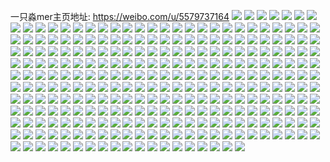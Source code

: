 一只淼mer主页地址: https://weibo.com/u/5579737164 
![](https://wx4.sinaimg.cn/mw2000/0065C0wIgy1h973a2toaej31l12dib29.jpg) 
![](https://wx4.sinaimg.cn/mw2000/0065C0wIgy1h973a1xmijj31ua24zu0x.jpg) 
![](https://wx4.sinaimg.cn/mw2000/0065C0wIgy1h915icpjy0j31jd1tpu0x.jpg) 
![](https://wx4.sinaimg.cn/mw2000/0065C0wIgy1h915i8yrc5j32c0340b2c.jpg) 
![](https://wx4.sinaimg.cn/mw2000/0065C0wIgy1h915hx7wd2j32ac33g4qr.jpg) 
![](https://wx4.sinaimg.cn/mw2000/0065C0wIgy1h915ievntvj328z2z61l0.jpg) 
![](https://wx4.sinaimg.cn/mw2000/0065C0wIgy1h915i530wmj32c0340kjp.jpg) 
![](https://wx4.sinaimg.cn/mw2000/0065C0wIgy1h915ib3f35j32ag2t7kjn.jpg) 
![](https://wx4.sinaimg.cn/mw2000/0065C0wIgy1h8wvwpdss4j32c033vkjm.jpg) 
![](https://wx4.sinaimg.cn/mw2000/0065C0wIgy1h8wvxkbg5xj32c0340qv6.jpg) 
![](https://wx4.sinaimg.cn/mw2000/0065C0wIgy1h8wvwrltmyj32c03407wj.jpg) 
![](https://wx4.sinaimg.cn/mw2000/0065C0wIgy1h8wvwzp10bj32jq1ppqto.jpg) 
![](https://wx4.sinaimg.cn/mw2000/0065C0wIgy1h8wvwuus7uj32c0340hdw.jpg) 
![](https://wx4.sinaimg.cn/mw2000/0065C0wIgy1h8wvwyw8z7j33402c0qv7.jpg) 
![](https://wx4.sinaimg.cn/mw2000/0065C0wIgy1h8t5ec0p4fj32c0340u0x.jpg) 
![](https://wx4.sinaimg.cn/mw2000/0065C0wIgy1h8t5czbjmqj30ty1eqn7q.jpg) 
![](https://wx4.sinaimg.cn/mw2000/0065C0wIgy1h8op1idd7sj32c0340u0y.jpg) 
![](https://wx4.sinaimg.cn/mw2000/0065C0wIgy1h8op0gm4eyj32c0340x6p.jpg) 
![](https://wx4.sinaimg.cn/mw2000/0065C0wIgy1h8op15y61bj32c0340qv6.jpg) 
![](https://wx4.sinaimg.cn/mw2000/0065C0wIgy1h8op1n7lyyj30zg1ba0yb.jpg) 
![](https://wx4.sinaimg.cn/mw2000/0065C0wIgy1h8op0wmprtj320432sqv8.jpg) 
![](https://wx4.sinaimg.cn/mw2000/0065C0wIgy1h8op1c935cj32c03401l0.jpg) 
![](https://wx4.sinaimg.cn/mw2000/0065C0wIgy1h8op0ki29sj32862yib2b.jpg) 
![](https://wx4.sinaimg.cn/mw2000/0065C0wIgy1h8op1mn2ckj32c0340qmh.jpg) 
![](https://wx4.sinaimg.cn/mw2000/0065C0wIgy1h8lbna4qa3j33402c0b2a.jpg) 
![](https://wx4.sinaimg.cn/mw2000/0065C0wIgy1h8lbn5fh5wj33402c04qp.jpg) 
![](https://wx4.sinaimg.cn/mw2000/0065C0wIgy1h8lbn8jdvhj33402c07wh.jpg) 
![](https://wx4.sinaimg.cn/mw2000/0065C0wIgy1h8lbn36kdyj33402c0qpp.jpg) 
![](https://wx4.sinaimg.cn/mw2000/0065C0wIgy1h8iotg5uiej32c0340hdv.jpg) 
![](https://wx4.sinaimg.cn/mw2000/0065C0wIgy1h8iot9cgfaj32c03401kz.jpg) 
![](https://wx4.sinaimg.cn/mw2000/0065C0wIgy1h8iota9v9fj31gm1s3e81.jpg) 
![](https://wx4.sinaimg.cn/mw2000/0065C0wIgy1h8iotk56tyj323033yqv6.jpg) 
![](https://wx4.sinaimg.cn/mw2000/0065C0wIgy1h8iotj0r6wj32c034m7wi.jpg) 
![](https://wx4.sinaimg.cn/mw2000/0065C0wIgy1h8iot80mwlj31oa28db29.jpg) 
![](https://wx4.sinaimg.cn/mw2000/0065C0wIgy1h8iot73qjlj33402c0u0z.jpg) 
![](https://wx4.sinaimg.cn/mw2000/0065C0wIgy1h8iotelip9j33402c0x6q.jpg) 
![](https://wx4.sinaimg.cn/mw2000/0065C0wIgy1h8iotcl20kj33402c0b2b.jpg) 
![](https://wx4.sinaimg.cn/mw2000/0065C0wIgy1h8hb0g1lafj30tz0y746t.jpg) 
![](https://wx4.sinaimg.cn/mw2000/0065C0wIly1h8gprfm36fj32bu2rl4qr.jpg) 
![](https://wx4.sinaimg.cn/mw2000/0065C0wIly1h8gnm4otk3j32c0340qv7.jpg) 
![](https://wx4.sinaimg.cn/mw2000/0065C0wIly1h8gnlwccqyj31s116pk78.jpg) 
![](https://wx4.sinaimg.cn/mw2000/0065C0wIly1h8gnm8rnbhj33402c01ky.jpg) 
![](https://wx4.sinaimg.cn/mw2000/0065C0wIly1h8gnm694tqj32c033zb2a.jpg) 
![](https://wx4.sinaimg.cn/mw2000/0065C0wIly1h8gnm7h0ruj32c03401kz.jpg) 
![](https://wx4.sinaimg.cn/mw2000/0065C0wIly1h8gnlvxn95j31bn36c7wi.jpg) 
![](https://wx4.sinaimg.cn/mw2000/0065C0wIly1h8gnmazy8jj32c0340npe.jpg) 
![](https://wx4.sinaimg.cn/mw2000/0065C0wIly1h8gnlybgmyj31hp36c7wi.jpg) 
![](https://wx4.sinaimg.cn/mw2000/0065C0wIly1h8gnm07gjxj316w36c4qq.jpg) 
![](https://wx4.sinaimg.cn/mw2000/0065C0wIly1h8gnm9gyg7j322x2d8hdt.jpg) 
![](https://wx4.sinaimg.cn/mw2000/0065C0wIly1h8gnmbvs0bj32q621mqv5.jpg) 
![](https://wx4.sinaimg.cn/mw2000/0065C0wIly1h8gidmn0y0j323u35s7wk.jpg) 
![](https://wx4.sinaimg.cn/mw2000/0065C0wIly1h8gidsrc9rj323u35snph.jpg) 
![](https://wx4.sinaimg.cn/mw2000/0065C0wIly1h8gidun4jyj32c033z4qr.jpg) 
![](https://wx4.sinaimg.cn/mw2000/0065C0wIly1h8gidgru7mj32c033zhdu.jpg) 
![](https://wx4.sinaimg.cn/mw2000/0065C0wIly1h8gidwgf0qj323p35skjn.jpg) 
![](https://wx4.sinaimg.cn/mw2000/0065C0wIly1h8gie27ck6j323u35se84.jpg) 
![](https://wx4.sinaimg.cn/mw2000/0065C0wIly1h8gie401s6j323u35sx6r.jpg) 
![](https://wx4.sinaimg.cn/mw2000/0065C0wIly1h8gieaattmj323u35su11.jpg) 
![](https://wx4.sinaimg.cn/mw2000/0065C0wIly1h8giegjrjrj323u35sqv9.jpg) 
![](https://wx4.sinaimg.cn/mw2000/0065C0wIgy1h8ao7u4qcqj323u35snpe.jpg) 
![](https://wx4.sinaimg.cn/mw2000/0065C0wIgy1h8ao7updthj30sj16twkk.jpg) 
![](https://wx4.sinaimg.cn/mw2000/0065C0wIgy1h8ao7xdlpej323u35sb2a.jpg) 
![](https://wx4.sinaimg.cn/mw2000/0065C0wIgy1h8ao80ja6wj323u35su0y.jpg) 
![](https://wx4.sinaimg.cn/mw2000/0065C0wIgy1h8ao849gelj323u35sx6q.jpg) 
![](https://wx4.sinaimg.cn/mw2000/0065C0wIgy1h8ao87c7grj323u35snpe.jpg) 
![](https://wx4.sinaimg.cn/mw2000/0065C0wIgy1h8ao7r3qbrj323u35se82.jpg) 
![](https://wx4.sinaimg.cn/mw2000/0065C0wIgy1h8ao8ak1yjj323u35shdu.jpg) 
![](https://wx4.sinaimg.cn/mw2000/0065C0wIgy1h8ao8bvktgj32c033zkjl.jpg) 
![](https://wx4.sinaimg.cn/mw2000/0065C0wIgy1h871tohpgij317q1mcqls.jpg) 
![](https://wx4.sinaimg.cn/mw2000/0065C0wIgy1h871tp5fbuj316b1ki1h9.jpg) 
![](https://wx4.sinaimg.cn/mw2000/0065C0wIgy1h871tpp6dkj317q1mc1dx.jpg) 
![](https://wx4.sinaimg.cn/mw2000/0065C0wIgy1h871tntlxgj32622yu7wi.jpg) 
![](https://wx4.sinaimg.cn/mw2000/0065C0wIgy1h871tue1r0j323u35snpe.jpg) 
![](https://wx4.sinaimg.cn/mw2000/0065C0wIgy1h871tr9a6ij329y34mqv6.jpg) 
![](https://wx4.sinaimg.cn/mw2000/0065C0wIgy1h871tvhv4nj320g325e81.jpg) 
![](https://wx4.sinaimg.cn/mw2000/0065C0wIgy1h871tyr97yj323u35snpe.jpg) 
![](https://wx4.sinaimg.cn/mw2000/0065C0wIgy1h871u1ed1oj322s35q7wi.jpg) 
![](https://wx4.sinaimg.cn/mw2000/0065C0wIgy1h7vfgqbeexj32c0340qv5.jpg) 
![](https://wx4.sinaimg.cn/mw2000/0065C0wIgy1h7vfgrjo5mj323w2v2kjl.jpg) 
![](https://wx4.sinaimg.cn/mw2000/0065C0wIgy1h7vfgntsumj31v32hh4qp.jpg) 
![](https://wx4.sinaimg.cn/mw2000/0065C0wIgy1h7vfgydoqdj32c0340npd.jpg) 
![](https://wx4.sinaimg.cn/mw2000/0065C0wIgy1h7vfgu13zoj32c0340kjm.jpg) 
![](https://wx4.sinaimg.cn/mw2000/0065C0wIgy1h7vfguv7ldj31yl2avb29.jpg) 
![](https://wx4.sinaimg.cn/mw2000/0065C0wIgy1h7vfgx53j3j32bh35snpd.jpg) 
![](https://wx4.sinaimg.cn/mw2000/0065C0wIgy1h7vfgson4xj32c0340b2a.jpg) 
![](https://wx4.sinaimg.cn/mw2000/0065C0wIgy1h7vfgowihzj32c03404qp.jpg) 
![](https://wx4.sinaimg.cn/mw2000/0065C0wIgy1h7vfiob9e6j32c0340npe.jpg) 
![](https://wx4.sinaimg.cn/mw2000/0065C0wIgy1h7radfqwgwj314712rwlk.jpg) 
![](https://wx4.sinaimg.cn/mw2000/0065C0wIgy1h7radg5jyuj31491hots0.jpg) 
![](https://wx4.sinaimg.cn/mw2000/0065C0wIgy1h7radgkbv0j30ow0sk443.jpg) 
![](https://wx4.sinaimg.cn/mw2000/0065C0wIgy1h7rap2jh4pj32he33zx6q.jpg) 
![](https://wx4.sinaimg.cn/mw2000/0065C0wIgy1h7pu8w9862j32c0340npe.jpg) 
![](https://wx4.sinaimg.cn/mw2000/0065C0wIgy1h7puadrjgpj316m36c7wi.jpg) 
![](https://wx4.sinaimg.cn/mw2000/0065C0wIgy1h7pu876ajhj32852qw4qq.jpg) 
![](https://wx4.sinaimg.cn/mw2000/0065C0wIgy1h7pu8fg77lj323l27yb29.jpg) 
![](https://wx4.sinaimg.cn/mw2000/0065C0wIgy1h7pu8ipmlzj32c0340qv6.jpg) 
![](https://wx4.sinaimg.cn/mw2000/0065C0wIgy1h7pu8ypy4gj325c2ofx6p.jpg) 
![](https://wx4.sinaimg.cn/mw2000/0065C0wIly1h7k8kjmfjnj32bz2czkjm.jpg) 
![](https://wx4.sinaimg.cn/mw2000/0065C0wIly1h7k8kkkph5j317q1mcx6f.jpg) 
![](https://wx4.sinaimg.cn/mw2000/0065C0wIly1h7k8khi3o2j32c02uphdw.jpg) 
![](https://wx4.sinaimg.cn/mw2000/0065C0wIly1h7k8kn0iqpj31cm1gitwg.jpg) 
![](https://wx4.sinaimg.cn/mw2000/0065C0wIly1h7k9xu1536j324m2v6u0x.jpg) 
![](https://wx4.sinaimg.cn/mw2000/0065C0wIly1h7k9xw494wj32c0340e83.jpg) 
![](https://wx4.sinaimg.cn/mw2000/0065C0wIly1h7ge2uh1cmj32c03407wi.jpg) 
![](https://wx4.sinaimg.cn/mw2000/0065C0wIly1h7ge2yqeuoj32b328hkjm.jpg) 
![](https://wx4.sinaimg.cn/mw2000/0065C0wIly1h7ge2siepuj32c03407wk.jpg) 
![](https://wx4.sinaimg.cn/mw2000/0065C0wIly1h7idq4hbrqj320g1wuhdt.jpg) 
![](https://wx4.sinaimg.cn/mw2000/0065C0wIly1h7fechqjhcj31hs28udml.jpg) 
![](https://wx4.sinaimg.cn/mw2000/0065C0wIly1h7feciuabwj31hs21n4qp.jpg) 
![](https://wx4.sinaimg.cn/mw2000/0065C0wIly1h7feclh21pj31hs28whdt.jpg) 
![](https://wx4.sinaimg.cn/mw2000/0065C0wIly1h7fecs8if2j30wg16kmz0.jpg) 
![](https://wx4.sinaimg.cn/mw2000/0065C0wIly1h7fecp3aygj31hs28vdkp.jpg) 
![](https://wx4.sinaimg.cn/mw2000/0065C0wIly1h7fecm4yluj31jb2om1kx.jpg) 
![](https://wx4.sinaimg.cn/mw2000/0065C0wIgy1h7d23ewfgdj329g31tnpe.jpg) 
![](https://wx4.sinaimg.cn/mw2000/0065C0wIgy1h7d23gv92wj31sb2biu0x.jpg) 
![](https://wx4.sinaimg.cn/mw2000/0065C0wIgy1h7d24fcmo5j31r72bsu0x.jpg) 
![](https://wx4.sinaimg.cn/mw2000/0065C0wIgy1h744ickv99j336c2drkjm.jpg) 
![](https://wx4.sinaimg.cn/mw2000/0065C0wIgy1h73ir7nyyxj30u00tr0xu.jpg) 
![](https://wx4.sinaimg.cn/mw2000/0065C0wIgy1h72ucyoqgxj32c0340e81.jpg) 
![](https://wx4.sinaimg.cn/mw2000/0065C0wIgy1h72ud4us9nj32c0340hdu.jpg) 
![](https://wx4.sinaimg.cn/mw2000/0065C0wIgy1h72ud1phppj32c03407wh.jpg) 
![](https://wx4.sinaimg.cn/mw2000/0065C0wIgy1h704sxzl24j32c0340kjm.jpg) 
![](https://wx4.sinaimg.cn/mw2000/0065C0wIgy1h704svbkyhj32c02c0b29.jpg) 
![](https://wx4.sinaimg.cn/mw2000/0065C0wIgy1h704sr3jcyj32c0340e82.jpg) 
![](https://wx4.sinaimg.cn/mw2000/0065C0wIgy1h704ssxzmlj32c0340hdu.jpg) 
![](https://wx4.sinaimg.cn/mw2000/0065C0wIgy1h6tkzntyafj32c0340u0x.jpg) 
![](https://wx4.sinaimg.cn/mw2000/0065C0wIgy1h6tkzl12lej32c02c01ky.jpg) 
![](https://wx4.sinaimg.cn/mw2000/0065C0wIgy1h6tkzqq6dhj32c0340x4m.jpg) 
![](https://wx4.sinaimg.cn/mw2000/0065C0wIgy1h6tkzt7iisj32c0340npf.jpg) 
![](https://wx4.sinaimg.cn/mw2000/0065C0wIgy1h6tkzy1nx7j32c0340hdx.jpg) 
![](https://wx4.sinaimg.cn/mw2000/0065C0wIgy1h6tkzu4givj31821vt4qp.jpg) 
![](https://wx4.sinaimg.cn/mw2000/0065C0wIgy1h6tl048uwrj32bu2o1hdv.jpg) 
![](https://wx4.sinaimg.cn/mw2000/0065C0wIgy1h6tkzik0mjj32c02c07wi.jpg) 
![](https://wx4.sinaimg.cn/mw2000/0065C0wIgy1h6tl063txkj31tw29ix6p.jpg) 
![](https://wx4.sinaimg.cn/mw2000/0065C0wIgy1h6tl015bfgj32c0340nk6.jpg) 
![](https://wx4.sinaimg.cn/mw2000/0065C0wIgy1h6qu4v8lgbj31m81u3nki.jpg) 
![](https://wx4.sinaimg.cn/mw2000/0065C0wIgy1h6qu4pe0njj31nx1zue81.jpg) 
![](https://wx4.sinaimg.cn/mw2000/0065C0wIgy1h6qu4ms6j8j31sb29ftw3.jpg) 
![](https://wx4.sinaimg.cn/mw2000/0065C0wIgy1h6qu4wo5asj31va231b29.jpg) 
![](https://wx4.sinaimg.cn/mw2000/0065C0wIgy1h6qu4ug9q0j31sc2dsaz0.jpg) 
![](https://wx4.sinaimg.cn/mw2000/0065C0wIgy1h6fmbsdrenj315o2z07wi.jpg) 
![](https://wx4.sinaimg.cn/mw2000/0065C0wIgy1h6fmbh3a1hj315o3344qr.jpg) 
![](https://wx4.sinaimg.cn/mw2000/0065C0wIgy1h6fmbk3j6rj315o334h3u.jpg) 
![](https://wx4.sinaimg.cn/mw2000/0065C0wIgy1h6fmbm8ys7j315o2p815h.jpg) 
![](https://wx4.sinaimg.cn/mw2000/0065C0wIgy1h6fmbzcy4pj315o2tvqv5.jpg) 
![](https://wx4.sinaimg.cn/mw2000/0065C0wIgy1h6fmbq4dagj315o2bchdu.jpg) 
![](https://wx4.sinaimg.cn/mw2000/0065C0wIgy1h6fmbigfcuj315o2pgkjl.jpg) 
![](https://wx4.sinaimg.cn/mw2000/0065C0wIgy1h6fmbwpespj315o2s8qv5.jpg) 
![](https://wx4.sinaimg.cn/mw2000/0065C0wIgy1h6fmbo03njj315o2qgtef.jpg) 
![](https://wx4.sinaimg.cn/mw2000/0065C0wIgy1h6qu8ou7t6j323u35se81.jpg) 
![](https://wx4.sinaimg.cn/mw2000/0065C0wIgy1h6qu8ronnqj323u35shdu.jpg) 
![](https://wx4.sinaimg.cn/mw2000/0065C0wIgy1h6qu8tdef8j323u2gkkjl.jpg) 
![](https://wx4.sinaimg.cn/mw2000/0065C0wIgy1h6qu8vp8abj323u2ore82.jpg) 
![](https://wx4.sinaimg.cn/mw2000/0065C0wIgy1h6qu8yt4a9j323u35stqr.jpg) 
![](https://wx4.sinaimg.cn/mw2000/0065C0wIgy1h6qu90uou1j323u35s7wi.jpg) 
![](https://wx4.sinaimg.cn/mw2000/0065C0wIgy1h6b7snlt8nj3349349hdu.jpg) 
![](https://wx4.sinaimg.cn/mw2000/0065C0wIgy1h6b7skwc5uj32c0340u0y.jpg) 
![](https://wx4.sinaimg.cn/mw2000/0065C0wIgy1h6b7spu7blj32c0340npe.jpg) 
![](https://wx4.sinaimg.cn/mw2000/0065C0wIgy1h6b7sfejg6j32c034thdv.jpg) 
![](https://wx4.sinaimg.cn/mw2000/0065C0wIgy1h6b7shoey8j32c0340tcq.jpg) 
![](https://wx4.sinaimg.cn/mw2000/0065C0wIgy1h6b7sivvzej31uv24pacm.jpg) 
![](https://wx4.sinaimg.cn/mw2000/0065C0wIgy1h6b7sw6ticj31ya2oxhdu.jpg) 
![](https://wx4.sinaimg.cn/mw2000/0065C0wIgy1h65cd3qvxhj320e2nxnpf.jpg) 
![](https://wx4.sinaimg.cn/mw2000/0065C0wIgy1h65cd5uam2j32c0340x6p.jpg) 
![](https://wx4.sinaimg.cn/mw2000/0065C0wIgy1h65cd6q7v1j31se2ct7wh.jpg) 
![](https://wx4.sinaimg.cn/mw2000/0065C0wIgy1h65cd4ldh1j31p727sdu0.jpg) 
![](https://wx4.sinaimg.cn/mw2000/0065C0wIgy1h65cd8a9huj32c0340e82.jpg) 
![](https://wx4.sinaimg.cn/mw2000/0065C0wIgy1h65ccyuli5j31ts2cke81.jpg) 
![](https://wx4.sinaimg.cn/mw2000/0065C0wIgy1h5uea6l02kj318u1zg1hx.jpg) 
![](https://wx4.sinaimg.cn/mw2000/0065C0wIgy1h5uea8w52lj32b632wtwd.jpg) 
![](https://wx4.sinaimg.cn/mw2000/0065C0wIgy1h5ueaacb4rj31a71plqet.jpg) 
![](https://wx4.sinaimg.cn/mw2000/0065C0wIgy1h5ueadecjsj323u35s1ky.jpg) 
![](https://wx4.sinaimg.cn/mw2000/0065C0wIgy1h5ue1ky0vgj323u35sqc4.jpg) 
![](https://wx4.sinaimg.cn/mw2000/0065C0wIgy1h5ue1j0dkoj323u35sn0i.jpg) 
![](https://wx4.sinaimg.cn/mw2000/0065C0wIgy1h5ueapwlpij323u35sdix.jpg) 
![](https://wx4.sinaimg.cn/mw2000/0065C0wIgy1h5ueb0flxsj323u35skjp.jpg) 
![](https://wx4.sinaimg.cn/mw2000/0065C0wIgy1h5ueby21v0j323u35sadx.jpg) 
![](https://wx4.sinaimg.cn/mw2000/0065C0wIgy1h5r8y9o7taj32db35s4qr.jpg) 
![](https://wx4.sinaimg.cn/mw2000/0065C0wIgy1h5r8yhnvjcj323u35s4qr.jpg) 
![](https://wx4.sinaimg.cn/mw2000/0065C0wIgy1h5r951a9cgj322p342u0x.jpg) 
![](https://wx4.sinaimg.cn/mw2000/0065C0wIgy1h5r8ylmbicj323u35s1ky.jpg) 
![](https://wx4.sinaimg.cn/mw2000/0065C0wIgy1h5r9551nsgj323u35s1kz.jpg) 
![](https://wx4.sinaimg.cn/mw2000/0065C0wIgy1h5r8y0althj321e32skjl.jpg) 
![](https://wx4.sinaimg.cn/mw2000/0065C0wIgy1h5qdvoio4qj315o34ngps.jpg) 
![](https://wx4.sinaimg.cn/mw2000/0065C0wIgy1h5qdvap7h6j33402c0hdu.jpg) 
![](https://wx4.sinaimg.cn/mw2000/0065C0wIgy1h5qdvrv3n1j315o334npd.jpg) 
![](https://wx4.sinaimg.cn/mw2000/0065C0wIgy1h5qdvsn8r6j32ap2uxnpd.jpg) 
![](https://wx4.sinaimg.cn/mw2000/0065C0wIgy1h5qdvue1wfj317q1ma4l4.jpg) 
![](https://wx4.sinaimg.cn/mw2000/0065C0wIgy1h5qdvcus5mj32bz2zr4qq.jpg) 
![](https://wx4.sinaimg.cn/mw2000/0065C0wIgy1h5qdvgu1hcj315o2etdle.jpg) 
![](https://wx4.sinaimg.cn/mw2000/0065C0wIgy1h5qdvt3rx5j31cg1smqfj.jpg) 
![](https://wx4.sinaimg.cn/mw2000/0065C0wIgy1h5qdvlozc1j315o38dnpd.jpg) 
![](https://wx4.sinaimg.cn/mw2000/0065C0wIgy1h5lvii57r0j32c033z4qr.jpg) 
![](https://wx4.sinaimg.cn/mw2000/0065C0wIgy1h5lvi7z7nuj32892rkqv6.jpg) 
![](https://wx4.sinaimg.cn/mw2000/0065C0wIgy1h5lvijsh99j32c0340qv6.jpg) 
![](https://wx4.sinaimg.cn/mw2000/0065C0wIgy1h5lvie19wlj32c0340u0y.jpg) 
![](https://wx4.sinaimg.cn/mw2000/0065C0wIgy1h5lvi9zo9sj32c0340kjn.jpg) 
![](https://wx4.sinaimg.cn/mw2000/0065C0wIgy1h5lvifridqj328w3107wi.jpg) 
![](https://wx4.sinaimg.cn/mw2000/0065C0wIgy1h5lvic8re2j32c0340b2b.jpg) 
![](https://wx4.sinaimg.cn/mw2000/0065C0wIly1h5c1groh5sj30xc4vbx6p.jpg) 
![](https://wx4.sinaimg.cn/mw2000/0065C0wIly1h5c1iep9nxj315o2sskjl.jpg) 
![](https://wx4.sinaimg.cn/mw2000/0065C0wIly1h5c1h67on7j30xc4pn4qq.jpg) 
![](https://wx4.sinaimg.cn/mw2000/0065C0wIly1h5c1harni1j32c0340qv5.jpg) 
![](https://wx4.sinaimg.cn/mw2000/0065C0wIly1h5c1h8uz96j30xc3mhnpd.jpg) 
![](https://wx4.sinaimg.cn/mw2000/0065C0wIly1h5c1rocc8kj30xc5f67wi.jpg) 
![](https://wx4.sinaimg.cn/mw2000/0065C0wIly1h5c1rw15gkj30xc40bkjl.jpg) 
![](https://wx4.sinaimg.cn/mw2000/0065C0wIly1h5c1rrvb7ej30xc40h7wh.jpg) 
![](https://wx4.sinaimg.cn/mw2000/0065C0wIly1h5c1rj3dsrj30xc3pcnpd.jpg) 
![](https://wx4.sinaimg.cn/mw2000/0065C0wIly1h57iqlq47pj328u2zshdv.jpg) 
![](https://wx4.sinaimg.cn/mw2000/0065C0wIly1h57iqfb2dqj32c0340qv7.jpg) 
![](https://wx4.sinaimg.cn/mw2000/0065C0wIly1h57iqobrr1j32c0340hdu.jpg) 
![](https://wx4.sinaimg.cn/mw2000/0065C0wIly1h57iqmw487j32v1277npd.jpg) 
![](https://wx4.sinaimg.cn/mw2000/0065C0wIly1h57irz1efbj324y2vpnpe.jpg) 
![](https://wx4.sinaimg.cn/mw2000/0065C0wIly1h57iqy1a98j30wi1yckjl.jpg) 
![](https://wx4.sinaimg.cn/mw2000/0065C0wIly1h57isqky0jj32c033zhdw.jpg) 
![](https://wx4.sinaimg.cn/mw2000/0065C0wIgy1h4wc6qf44wj30u01hck6r.jpg) 
![](https://wx4.sinaimg.cn/mw2000/0065C0wIgy1h4vqvwzn3gj30xc5ixb2a.jpg) 
![](https://wx4.sinaimg.cn/mw2000/0065C0wIgy1h4vqvxqii5j316218btld.jpg) 
![](https://wx4.sinaimg.cn/mw2000/0065C0wIgy1h4vqvu0dsqj30uk47au0x.jpg) 
![](https://wx4.sinaimg.cn/mw2000/0065C0wIgy1h4vqvyqagdj32022qakjl.jpg) 
![](https://wx4.sinaimg.cn/mw2000/0065C0wIgy1h4pezca5maj316o1kwazn.jpg) 
![](https://wx4.sinaimg.cn/mw2000/0065C0wIgy1h4pezff6p8j32c033z7wj.jpg) 
![](https://wx4.sinaimg.cn/mw2000/0065C0wIgy1h4pezjcq7sj32c0340x6q.jpg) 
![](https://wx4.sinaimg.cn/mw2000/0065C0wIgy1h4pezw7wsrj32c033z1kz.jpg) 
![](https://wx4.sinaimg.cn/mw2000/0065C0wIgy1h4pf0g6veoj32c0340hdv.jpg) 
![](https://wx4.sinaimg.cn/mw2000/0065C0wIgy1h4pf047gmsj32c0341npf.jpg) 
![](https://wx4.sinaimg.cn/mw2000/0065C0wIgy1h4pez9etdxj32c033f1ky.jpg) 
![](https://wx4.sinaimg.cn/mw2000/0065C0wIgy1h4pf07bmwkj32c03577wj.jpg) 
![](https://wx4.sinaimg.cn/mw2000/0065C0wIgy1h4pezm2t57j327f2vvqv6.jpg) 
![](https://wx4.sinaimg.cn/mw2000/0065C0wIgy1h4pezrt39zj32c0340kjm.jpg) 
![](https://wx4.sinaimg.cn/mw2000/0065C0wIgy1h4ljssknvgj31sc2dskjl.jpg) 
![](https://wx4.sinaimg.cn/mw2000/0065C0wIgy1h4ljsun4f9j322s33yhdu.jpg) 
![](https://wx4.sinaimg.cn/mw2000/0065C0wIgy1h4ljsqw61gj31sc2dsqv5.jpg) 
![](https://wx4.sinaimg.cn/mw2000/0065C0wIgy1h4ljswaw0ij32c03407wi.jpg) 
![](https://wx4.sinaimg.cn/mw2000/0065C0wIgy1h4jkixazm2j32c0340b2b.jpg) 
![](https://wx4.sinaimg.cn/mw2000/0065C0wIgy1h4jkj3aka6j32c0340qv6.jpg) 
![](https://wx4.sinaimg.cn/mw2000/0065C0wIgy1h4jkjfzt3vj32c0340npe.jpg) 
![](https://wx4.sinaimg.cn/mw2000/0065C0wIgy1h4jkjlo7g7j30w71gik2c.jpg) 
![](https://wx4.sinaimg.cn/mw2000/0065C0wIgy1h4fiuxw11lj31ef1tt4qp.jpg) 
![](https://wx4.sinaimg.cn/mw2000/0065C0wIgy1h4fiuzqktkj32a92py1ky.jpg) 
![](https://wx4.sinaimg.cn/mw2000/0065C0wIgy1h4fiv19j9wj3290300x6p.jpg) 
![](https://wx4.sinaimg.cn/mw2000/0065C0wIgy1h4fiv2nxqfj32c03404qp.jpg) 
![](https://wx4.sinaimg.cn/mw2000/0065C0wIgy1h4fivhl971j33402c04qq.jpg) 
![](https://wx4.sinaimg.cn/mw2000/0065C0wIgy1h4fiuvklbqj325e2mlqv5.jpg) 
![](https://wx4.sinaimg.cn/mw2000/0065C0wIgy1h4fivf2efij32c030khdt.jpg) 
![](https://wx4.sinaimg.cn/mw2000/0065C0wIgy1h4fivde29sj32c0340qv5.jpg) 
![](https://wx4.sinaimg.cn/mw2000/0065C0wIgy1h4fiv9knxrj326q2wy7wi.jpg) 
![](https://wx4.sinaimg.cn/mw2000/0065C0wIgy1h4fivbrhmqj32c0340qv6.jpg) 
![](https://wx4.sinaimg.cn/mw2000/0065C0wIgy1h49w050jfij316o1kwnmv.jpg) 
![](https://wx4.sinaimg.cn/mw2000/0065C0wIgy1h49w0ifpxoj31w82x8x6p.jpg) 
![](https://wx4.sinaimg.cn/mw2000/0065C0wIgy1h49w06xzxpj32il24gu0y.jpg) 
![](https://wx4.sinaimg.cn/mw2000/0065C0wIgy1h49w03wenvj32532urhdu.jpg) 
![](https://wx4.sinaimg.cn/mw2000/0065C0wIgy1h49w0co9ttj30wi1ycnpd.jpg) 
![](https://wx4.sinaimg.cn/mw2000/0065C0wIgy1h49w0hcpgmj32b633w1kz.jpg) 
![](https://wx4.sinaimg.cn/mw2000/0065C0wIgy1h49w0970qjj31xn2tp4qp.jpg) 
![](https://wx4.sinaimg.cn/mw2000/0065C0wIgy1h49w0fskszj32c034xb2b.jpg) 
![](https://wx4.sinaimg.cn/mw2000/0065C0wIgy1h49w0e8p0bj32c034lb2b.jpg) 
![](https://wx4.sinaimg.cn/mw2000/0065C0wIgy1h49w088tezj326z2xkx6p.jpg) 
![](https://wx4.sinaimg.cn/mw2000/0065C0wIgy1h49w0m0338j325n2vju0y.jpg) 
![](https://wx4.sinaimg.cn/mw2000/0065C0wIgy1h463x3bbblj32a7335u0x.jpg) 
![](https://wx4.sinaimg.cn/mw2000/0065C0wIgy1h463x4o1a8j32c0351u0x.jpg) 
![](https://wx4.sinaimg.cn/mw2000/0065C0wIgy1h463x6do86j32c03404qp.jpg) 
![](https://wx4.sinaimg.cn/mw2000/0065C0wIgy1h463x2de3yj32c0340kjl.jpg) 
![](https://wx4.sinaimg.cn/mw2000/0065C0wIgy1h463x8wpguj32c0340kjn.jpg) 
![](https://wx4.sinaimg.cn/mw2000/0065C0wIgy1h463x5kwwyj32c0340u0x.jpg) 
![](https://wx4.sinaimg.cn/mw2000/0065C0wIgy1h463xae315j33402c07wi.jpg) 
![](https://wx4.sinaimg.cn/mw2000/0065C0wIgy1h463xc8e6kj32c0340kjm.jpg) 
![](https://wx4.sinaimg.cn/mw2000/0065C0wIgy1h463x78p7pj32c0340npd.jpg) 
![](https://wx4.sinaimg.cn/mw2000/0065C0wIgy1h45c9dazxqj32c0340u0x.jpg) 
![](https://wx4.sinaimg.cn/mw2000/0065C0wIgy1h45c9c5pw1j33402c0e82.jpg) 
![](https://wx4.sinaimg.cn/mw2000/0065C0wIgy1h45c9e9vetj323x2hbnpd.jpg) 
![](https://wx4.sinaimg.cn/mw2000/0065C0wIgy1h45c9j4slnj32c03404qr.jpg) 
![](https://wx4.sinaimg.cn/mw2000/0065C0wIgy1h45c9ajfzij32c03401ky.jpg) 
![](https://wx4.sinaimg.cn/mw2000/0065C0wIgy1h45c9k4vjzj32c0340x6p.jpg) 
![](https://wx4.sinaimg.cn/mw2000/0065C0wIgy1h45c9fly1gj32c0340b2a.jpg) 
![](https://wx4.sinaimg.cn/mw2000/0065C0wIgy1h45c9hnp3nj32c0340x6r.jpg) 
